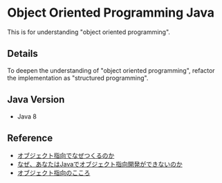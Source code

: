 # Object Oriented Programming Java
This is for understanding "object oriented programming".

## Details
To deepen the understanding of "object oriented programming", refactor the implementation as "structured programming".

## Java Version
- Java 8

## Reference
- [オブジェクト指向でなぜつくるのか](https://www.amazon.co.jp/gp/product/4822284654/ref=ppx_yo_dt_b_asin_title_o02_s00?ie=UTF8&psc=1)
- [なぜ、あなたはJavaでオブジェクト指向開発ができないのか](https://www.amazon.co.jp/gp/product/477412222X/ref=ppx_yo_dt_b_asin_title_o01_s00?ie=UTF8&psc=1)
- [オブジェクト指向のこころ](https://www.amazon.co.jp/gp/product/4621066048/ref=ppx_yo_dt_b_asin_title_o02_s00?ie=UTF8&psc=1)
